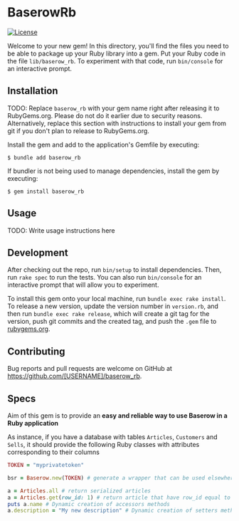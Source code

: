 # BaserowRb
[![License](https://img.shields.io/badge/License-AGPL%20v3-blue.svg)](http://www.gnu.org/licenses/agpl-3.0)   


Welcome to your new gem! In this directory, you'll find the files you need to be able to package up your Ruby library into a gem. Put your Ruby code in the file `lib/baserow_rb`. To experiment with that code, run `bin/console` for an interactive prompt.

## Installation

TODO: Replace `baserow_rb` with your gem name right after releasing it to RubyGems.org. Please do not do it earlier due to security reasons. Alternatively, replace this section with instructions to install your gem from git if you don't plan to release to RubyGems.org.

Install the gem and add to the application's Gemfile by executing:

    $ bundle add baserow_rb

If bundler is not being used to manage dependencies, install the gem by executing:

    $ gem install baserow_rb

## Usage

TODO: Write usage instructions here

## Development

After checking out the repo, run `bin/setup` to install dependencies. Then, run `rake spec` to run the tests. You can also run `bin/console` for an interactive prompt that will allow you to experiment.

To install this gem onto your local machine, run `bundle exec rake install`. To release a new version, update the version number in `version.rb`, and then run `bundle exec rake release`, which will create a git tag for the version, push git commits and the created tag, and push the `.gem` file to [rubygems.org](https://rubygems.org).

## Contributing

Bug reports and pull requests are welcome on GitHub at https://github.com/[USERNAME]/baserow_rb.

## Specs
Aim of this gem is to provide an **easy and reliable way to use Baserow in a Ruby application**

As instance, if you have a database with tables `Articles`, `Customers` and `Sells`, it should provide the following Ruby classes with attributes corresponding to their columns
```ruby
TOKEN = "myprivatetoken"

bsr = Baserow.new(TOKEN) # generate a wrapper that can be used elsewhere to give access to all data 

a = Articles.all # return serialized articles
a = Articles.get(row_id: 1) # return article that have row_id equal to 1
puts a.name # Dynamic creation of accessors methods 
a.description = "My new description" # Dynamic creation of setters methods
```